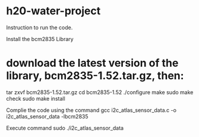 # h20-water-project


Instruction to run the code.

Install the bcm2835 Library

# download the latest version of the library, bcm2835-1.52.tar.gz, then:
tar zxvf bcm2835-1.52.tar.gz
cd bcm2835-1.52
./configure
make
sudo make check
sudo make install

Complie the code using the command 
gcc i2c_atlas_sensor_data.c -o i2c_atlas_sensor_data -lbcm2835

Execute command
sudo ./i2c_atlas_sensor_data 
